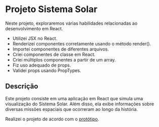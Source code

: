 # Projeto Sistema Solar

Neste projeto, exploraremos várias habilidades relacionadas ao desenvolvimento em React.

- Utilizei JSX no React.
- Renderizei componentes corretamente usando o método render().
- Importei componentes de diferentes arquivos.
- Criei componentes de classe em React.
- Criei múltiplos componentes a partir de um array.
- Fiz uso adequado de props.
- Validei props usando PropTypes.

## Descrição

Este projeto consiste em uma aplicação em React que simula uma visualização do Sistema Solar. Além disso, ela exibe informações sobre diversas missões espaciais que ocorreram ao longo da história.

Realizei o projeto de acordo com o [protótipo](https://www.figma.com/design/V0ShpXzvv8OEi0DlDnXsJq/%5BProjeto%5D%5BFrontend%5D-Solar-System?node-id=2-2&t=bY4vOYz4I8k1glDr-0).
